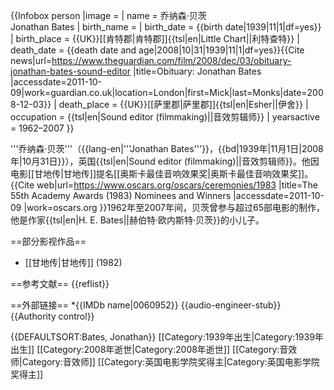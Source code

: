 {{Infobox person
|image =
| name        = 乔纳森·贝茨<br>Jonathan Bates
| birth_name  = 
| birth_date   = {{birth date|1939|11|1|df=yes}}
| birth_place  = {{UK}}[[肯特郡|肯特郡]]{{tsl|en|Little Chart||利特查特}}
| death_date   = {{death date and age|2008|10|31|1939|11|1|df=yes}}<ref name="guardian.co.uk">{{Cite news|url=https://www.theguardian.com/film/2008/dec/03/obituary-jonathan-bates-sound-editor |title=Obituary: Jonathan Bates |accessdate=2011-10-09|work=guardian.co.uk|location=London|first=Mick|last=Monks|date=2008-12-03}}</ref>
| death_place  = {{UK}}[[萨里郡|萨里郡]]{{tsl|en|Esher||伊舍}}
| occupation   = {{tsl|en|Sound editor (filmmaking)||音效剪辑师}}
| yearsactive  = 1962–2007
}}

'''乔纳森·贝茨'''（{{lang-en|'''Jonathan Bates'''}}，{{bd|1939年|11月1日|2008年|10月31日}}），英国{{tsl|en|Sound editor (filmmaking)||音效剪辑师}}。他因电影[[甘地传|甘地传]]提名[[奥斯卡最佳音响效果奖|奥斯卡最佳音响效果奖]]。<ref name="Oscars1983">{{Cite web|url=https://www.oscars.org/oscars/ceremonies/1983 |title=The 55th Academy Awards (1983) Nominees and Winners |accessdate=2011-10-09 |work=oscars.org }}</ref>1962年至2007年间，贝茨曾参与超过65部电影的制作，他是作家{{tsl|en|H. E. Bates||赫伯特·欧内斯特·贝茨}}的小儿子。<ref name="guardian.co.uk" />

==部分影视作品==
* [[甘地传|甘地传]] (1982)<ref name="Oscars1983"/>

==参考文献==
{{reflist}}

==外部链接==
*{{IMDb name|0060952}}
{{audio-engineer-stub}}
{{Authority control}}

{{DEFAULTSORT:Bates, Jonathan}}
[[Category:1939年出生|Category:1939年出生]]
[[Category:2008年逝世|Category:2008年逝世]]
[[Category:音效师|Category:音效师]]
[[Category:英国电影学院奖得主|Category:英国电影学院奖得主]]
